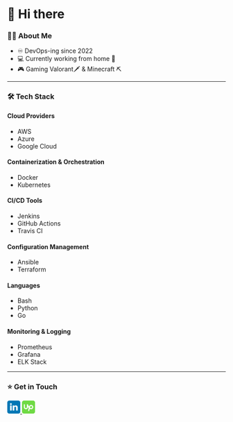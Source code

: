 # 👋 Hi there

### 👨‍💻 About Me

 - ♾️ DevOps-ing since 2022<br>
 - 💻 Currently working from home 🏡 <br>
 - 🎮 Gaming Valorant🗡 &  Minecraft ⛏️
---

### 🛠️ Tech Stack
#### Cloud Providers
- AWS
- Azure
- Google Cloud

#### Containerization & Orchestration
- Docker
- Kubernetes

#### CI/CD Tools
- Jenkins
- GitHub Actions
- Travis CI

#### Configuration Management
- Ansible
- Terraform

#### Languages
- Bash
- Python
- Go

#### Monitoring & Logging
- Prometheus
- Grafana
- ELK Stack

---

### ⭐️ Get in Touch

<a href="https://www.linkedin.com/in/fatimabutt11899/" rel="nofollow">
    <img src="https://github.com/fatimabutt1899/fatimabutt1899/blob/main/Content/linkedin.svg" style="width: 30px;">
</a>
<a href="https://www.upwork.com/freelancers/~011fd3a9ae7016e036?mp_source=share" rel="nofollow">
    <img src="https://github.com/fatimabutt1899/fatimabutt1899/blob/main/Content/upwork.svg" style="width: 30px; ">
</a>


